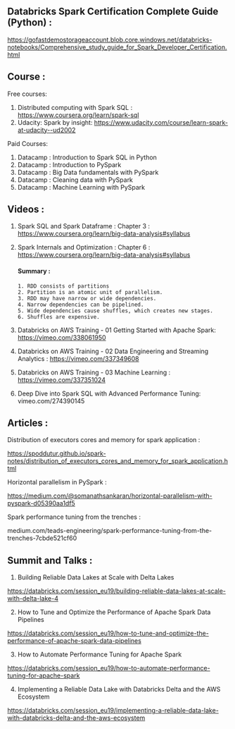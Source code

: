 ## Databricks Spark Certification Complete Guide (Python) :

https://gofastdemostorageaccount.blob.core.windows.net/databricks-notebooks/Comprehensive_study_guide_for_Spark_Developer_Certification.html

## Course :

Free courses:

1. Distributed computing with Spark SQL : https://www.coursera.org/learn/spark-sql
2. Udacity: Spark by insight: https://www.udacity.com/course/learn-spark-at-udacity--ud2002

Paid Courses:

1. Datacamp : Introduction to Spark SQL in Python
2. Datacamp : Introduction to PySpark
3. Datacamp : Big Data fundamentals with PySpark
4. Datacamp : Cleaning data with PySpark
5. Datacamp : Machine Learning with PySpark


## Videos :

1. Spark SQL and Spark Dataframe : Chapter 3 : https://www.coursera.org/learn/big-data-analysis#syllabus 

2. Spark Internals and Optimization : Chapter 6 : https://www.coursera.org/learn/big-data-analysis#syllabus 
   
      #### Summary :

      `1. RDD consists of partitions` </br>
      `2. Partition is an atomic unit of parallelism.`</br>
      `3. RDD may have narrow or wide dependencies.` </br>
      `4. Narrow dependencies can be pipelined.`</br>
      `5. Wide dependencies cause shuffles, which creates new stages.`</br>
      `6. Shuffles are expensive.`

3. Databricks on AWS Training - 01 Getting Started with Apache Spark: https://vimeo.com/338061950

4. Databricks on AWS Training - 02 Data Engineering and Streaming Analytics : https://vimeo.com/337349608

5. Databricks on AWS Training - 03 Machine Learning : https://vimeo.com/337351024

6. Deep Dive into Spark SQL with Advanced Performance Tuning: vimeo.com/274390145



## Articles :

Distribution of executors cores and memory for spark application :

https://spoddutur.github.io/spark-notes/distribution_of_executors_cores_and_memory_for_spark_application.html

Horizontal parallelism in PySpark :

https://medium.com/@somanathsankaran/horizontal-parallelism-with-pyspark-d05390aa1df5

Spark performance tuning from the trenches :

medium.com/teads-engineering/spark-performance-tuning-from-the-trenches-7cbde521cf60

## Summit and Talks :

1. Building Reliable Data Lakes at Scale with Delta Lakes

 https://databricks.com/session_eu19/building-reliable-data-lakes-at-scale-with-delta-lake-4
 
2. How to Tune and Optimize the Performance of Apache Spark Data Pipelines

 https://databricks.com/session_eu19/how-to-tune-and-optimize-the-performance-of-apache-spark-data-pipelines

3. How to Automate Performance Tuning for Apache Spark

 https://databricks.com/session_eu19/how-to-automate-performance-tuning-for-apache-spark

4. Implementing a Reliable Data Lake with Databricks Delta and the AWS Ecosystem

 https://databricks.com/session_eu19/implementing-a-reliable-data-lake-with-databricks-delta-and-the-aws-ecosystem


